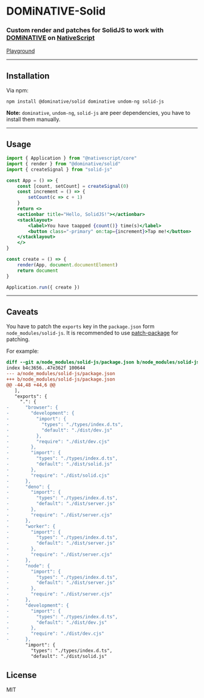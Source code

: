 # DOMiNATIVE-Solid

### **Custom render and patches for SolidJS to work with [DOMiNATIVE](https://github.com/SudoMaker/DOMiNATIVE) on [NativeScript](https://nativescript.org/)**

[Playground](https://stackblitz.com/edit/nativescript-dominative-solid?file=app/app.jsx)

---

## Installation

Via npm:

```shell
npm install @dominative/solid dominative undom-ng solid-js
```

**Note:** `dominative`, `undom-ng`, `solid-js` are peer dependencies, you have to install them manually.

---

## Usage

```jsx
import { Application } from "@nativescript/core"
import { render } from "@dominative/solid"
import { createSignal } from "solid-js"

const App = () => {
	const [count, setCount] = createSignal(0)
	const increment = () => {
		setCount(c => c + 1)
	}
	return <>
	<actionbar title="Hello, SolidJS!"></actionbar>
	<stacklayout>
		<label>You have taapped {count()} time(s)</label>
		<button class="-primary" on:tap={increment}>Tap me!</button>
	</stacklayout>
	</>
}

const create = () => {
	render(App, document.documentElement)
	return document
}

Application.run({ create })

```

---

## Caveats

You have to patch the `exports` key in the `package.json` form `node_modules/solid-js`. It is recommended to use [patch-package](https://www.npmjs.com/package/patch-package) for patching.

For example:

```patch
diff --git a/node_modules/solid-js/package.json b/node_modules/solid-js/package.json
index b4c3656..47e362f 100644
--- a/node_modules/solid-js/package.json
+++ b/node_modules/solid-js/package.json
@@ -44,48 +44,6 @@
   ],
   "exports": {
     ".": {
-      "browser": {
-        "development": {
-          "import": {
-            "types": "./types/index.d.ts",
-            "default": "./dist/dev.js"
-          },
-          "require": "./dist/dev.cjs"
-        },
-        "import": {
-          "types": "./types/index.d.ts",
-          "default": "./dist/solid.js"
-        },
-        "require": "./dist/solid.cjs"
-      },
-      "deno": {
-        "import": {
-          "types": "./types/index.d.ts",
-          "default": "./dist/server.js"
-        },
-        "require": "./dist/server.cjs"
-      },
-      "worker": {
-        "import": {
-          "types": "./types/index.d.ts",
-          "default": "./dist/server.js"
-        },
-        "require": "./dist/server.cjs"
-      },
-      "node": {
-        "import": {
-          "types": "./types/index.d.ts",
-          "default": "./dist/server.js"
-        },
-        "require": "./dist/server.cjs"
-      },
-      "development": {
-        "import": {
-          "types": "./types/index.d.ts",
-          "default": "./dist/dev.js"
-        },
-        "require": "./dist/dev.cjs"
-      },
       "import": {
         "types": "./types/index.d.ts",
         "default": "./dist/solid.js"
```

## License

MIT